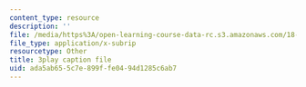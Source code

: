 ```yaml
---
content_type: resource
description: ''
file: /media/https%3A/open-learning-course-data-rc.s3.amazonaws.com/18-06sc-linear-algebra-fall-2011/ada5ab655c7e899ffe0494d1285c6ab7_srxexLishgY.srt
file_type: application/x-subrip
resourcetype: Other
title: 3play caption file
uid: ada5ab65-5c7e-899f-fe04-94d1285c6ab7
---
```

